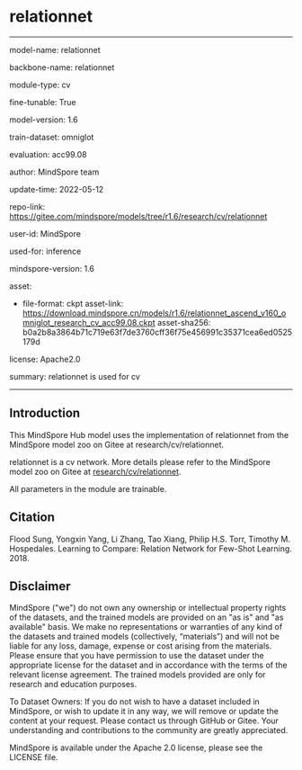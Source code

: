 # relationnet

---

model-name: relationnet

backbone-name: relationnet

module-type: cv

fine-tunable: True

model-version: 1.6

train-dataset: omniglot

evaluation: acc99.08

author: MindSpore team

update-time: 2022-05-12

repo-link: <https://gitee.com/mindspore/models/tree/r1.6/research/cv/relationnet>

user-id: MindSpore

used-for: inference

mindspore-version: 1.6

asset:

-
    file-format: ckpt
    asset-link: <https://download.mindspore.cn/models/r1.6/relationnet_ascend_v160_omniglot_research_cv_acc99.08.ckpt>
    asset-sha256: b0a2b8a3864b71c719e63f7de3760cff36f75e456991c35371cea6ed0525179d

license: Apache2.0

summary: relationnet is used for cv

---

## Introduction

This MindSpore Hub model uses the implementation of relationnet from the MindSpore model zoo on Gitee at research/cv/relationnet.

relationnet is a cv network. More details please refer to the MindSpore model zoo on Gitee at [research/cv/relationnet](https://gitee.com/mindspore/models/blob/r1.6/research/cv/relationnet/README.md).

All parameters in the module are trainable.

## Citation

Flood Sung, Yongxin Yang, Li Zhang, Tao Xiang, Philip H.S. Torr, Timothy M. Hospedales. Learning to Compare: Relation Network for Few-Shot Learning. 2018.

## Disclaimer

MindSpore ("we") do not own any ownership or intellectual property rights of the datasets, and the trained models are provided on an "as is" and "as available" basis. We make no representations or warranties of any kind of the datasets and trained models (collectively, “materials”) and will not be liable for any loss, damage, expense or cost arising from the materials. Please ensure that you have permission to use the dataset under the appropriate license for the dataset and in accordance with the terms of the relevant license agreement. The trained models provided are only for research and education purposes.

To Dataset Owners: If you do not wish to have a dataset included in MindSpore, or wish to update it in any way, we will remove or update the content at your request. Please contact us through GitHub or Gitee. Your understanding and contributions to the community are greatly appreciated.

MindSpore is available under the Apache 2.0 license, please see the LICENSE file.
